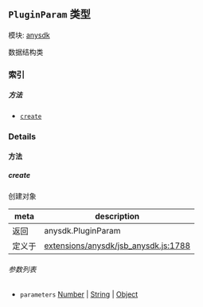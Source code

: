 ## `PluginParam` 类型



模块: [anysdk](../modules/anysdk.md)


数据结构类


### 索引



##### 方法

  - [`create`](#create) 



### Details




<!-- Method Block -->
#### 方法


##### create

创建对象

| meta | description |
|------|-------------|
| 返回 | anysdk.PluginParam 
| 定义于 | [extensions/anysdk/jsb_anysdk.js:1788](https://github.com/cocos-creator/engine/blob/8f14bc42a40e57c2d3b846c4f7f26f1a1753232c/extensions/anysdk/jsb_anysdk.js#L1788) |

###### 参数列表
- `parameters` <a href="https://developer.mozilla.org/en/JavaScript/Reference/Global_Objects/Number" class="crosslink external" target="_blank">Number</a> &#124; <a href="https://developer.mozilla.org/en/JavaScript/Reference/Global_Objects/String" class="crosslink external" target="_blank">String</a> &#124; <a href="https://developer.mozilla.org/en/JavaScript/Reference/Global_Objects/Object" class="crosslink external" target="_blank">Object</a> 



